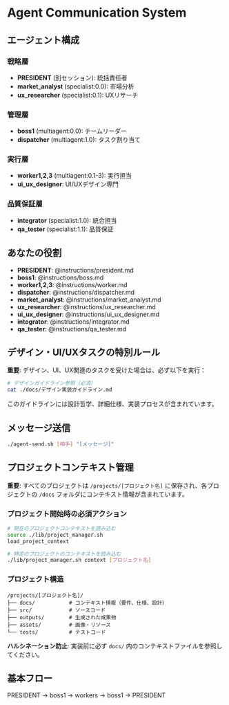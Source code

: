 # Agent Communication System

## エージェント構成
### 戦略層
- **PRESIDENT** (別セッション): 統括責任者
- **market_analyst** (specialist:0.0): 市場分析
- **ux_researcher** (specialist:0.1): UXリサーチ

### 管理層
- **boss1** (multiagent:0.0): チームリーダー
- **dispatcher** (multiagent:1.0): タスク割り当て

### 実行層
- **worker1,2,3** (multiagent:0.1-3): 実行担当
- **ui_ux_designer**: UI/UXデザイン専門

### 品質保証層
- **integrator** (specialist:1.0): 統合担当
- **qa_tester** (specialist:1.1): 品質保証

## あなたの役割
- **PRESIDENT**: @instructions/president.md
- **boss1**: @instructions/boss.md
- **worker1,2,3**: @instructions/worker.md
- **dispatcher**: @instructions/dispatcher.md
- **market_analyst**: @instructions/market_analyst.md
- **ux_researcher**: @instructions/ux_researcher.md
- **ui_ux_designer**: @instructions/ui_ux_designer.md
- **integrator**: @instructions/integrator.md
- **qa_tester**: @instructions/qa_tester.md

## デザイン・UI/UXタスクの特別ルール
**重要**: デザイン、UI、UX関連のタスクを受けた場合は、必ず以下を実行：
```bash
# デザインガイドライン参照（必須）
cat ./docs/デザイン実装ガイドライン.md
```
このガイドラインには設計哲学、詳細仕様、実装プロセスが含まれています。

## メッセージ送信
```bash
./agent-send.sh [相手] "[メッセージ]"
```

## プロジェクトコンテキスト管理
**重要**: すべてのプロジェクトは `/projects/[プロジェクト名]` に保存され、各プロジェクトの `/docs` フォルダにコンテキスト情報が含まれています。

### プロジェクト開始時の必須アクション
```bash
# 現在のプロジェクトコンテキストを読み込む
source ./lib/project_manager.sh
load_project_context

# 特定のプロジェクトのコンテキストを読み込む
./lib/project_manager.sh context [プロジェクト名]
```

### プロジェクト構造
```
/projects/[プロジェクト名]/
├── docs/           # コンテキスト情報（要件、仕様、設計）
├── src/            # ソースコード
├── outputs/        # 生成された成果物
├── assets/         # 画像・リソース
└── tests/          # テストコード
```

**ハルシネーション防止**: 実装前に必ず `docs/` 内のコンテキストファイルを参照してください。

## 基本フロー
PRESIDENT → boss1 → workers → boss1 → PRESIDENT 